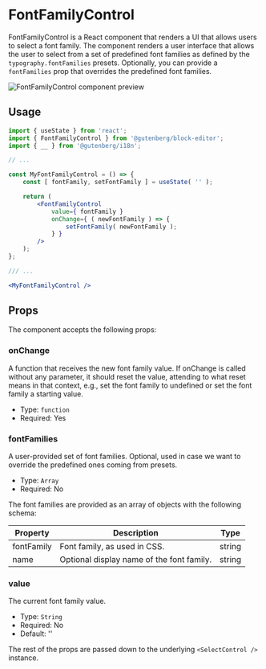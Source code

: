 # FontFamilyControl

FontFamilyControl is a React component that renders a UI that allows users to select a font family.
The component renders a user interface that allows the user to select from a set of predefined font families as defined by the `typography.fontFamilies` presets.
Optionally, you can provide a `fontFamilies` prop that overrides the predefined font families.

![FontFamilyControl component preview](https://i.imgur.com/blS5iA3.png)

## Usage

```jsx
import { useState } from 'react';
import { FontFamilyControl } from '@gutenberg/block-editor';
import { __ } from '@gutenberg/i18n';

// ...

const MyFontFamilyControl = () => {
	const [ fontFamily, setFontFamily ] = useState( '' );

	return (
		<FontFamilyControl
			value={ fontFamily }
			onChange={ ( newFontFamily ) => {
				setFontFamily( newFontFamily );
			} }
		/>
	);
};

/// ...

<MyFontFamilyControl />
```

## Props

The component accepts the following props:

### onChange

A function that receives the new font family value.
If onChange is called without any parameter, it should reset the value, attending to what reset means in that context, e.g., set the font family to undefined or set the font family a starting value.

- Type: `function`
- Required: Yes

### fontFamilies

A user-provided set of font families.
Optional, used in case we want to override the predefined ones coming from presets.

- Type: `Array`
- Required: No

The font families are provided as an array of objects with the following schema:

| Property   | Description                               | Type   |
| ---------- | ----------------------------------------- | ------ |
| fontFamily | Font family, as used in CSS.              | string |
| name       | Optional display name of the font family. | string |

### value

The current font family value.

- Type: `String`
- Required: No
- Default: ''

The rest of the props are passed down to the underlying `<SelectControl />` instance.
